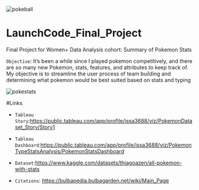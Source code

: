 ![pokeball](https://user-images.githubusercontent.com/112837360/223697683-ebcc64cb-2629-4542-9c4f-22a76f72b99c.gif)
# LaunchCode_Final_Project
Final Project for Women+ Data Analysis cohort: Summary of Pokemon Stats


`Objective`: It’s been a while since I played pokemon competitively, and there are so many new Pokemon, stats, features, and attributes to keep track of. My objective is to streamline the user process of team building and determining what pokemon would be best suited based on stats and typing






![pokestats](https://user-images.githubusercontent.com/112837360/223697565-aeaefaff-2269-4c26-bc52-ab36ad389501.gif)


#Links

* `Tableau Story`:https://public.tableau.com/app/profile/issa3688/viz/PokemonDataset_Story/Story1

* `Tableau Dashboard`:https://public.tableau.com/app/profile/issa3688/viz/PokemonTypeStatsAnalysis/PokemonStatsDashboard

* `Dataset`:https://www.kaggle.com/datasets/thiagoazen/all-pokemon-with-stats

* `Citations`: https://bulbapedia.bulbagarden.net/wiki/Main_Page


